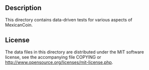 Description
------------

This directory contains data-driven tests for various aspects of MexicanCoin.

License
--------

The data files in this directory are distributed under the MIT software
license, see the accompanying file COPYING or
http://www.opensource.org/licenses/mit-license.php.

